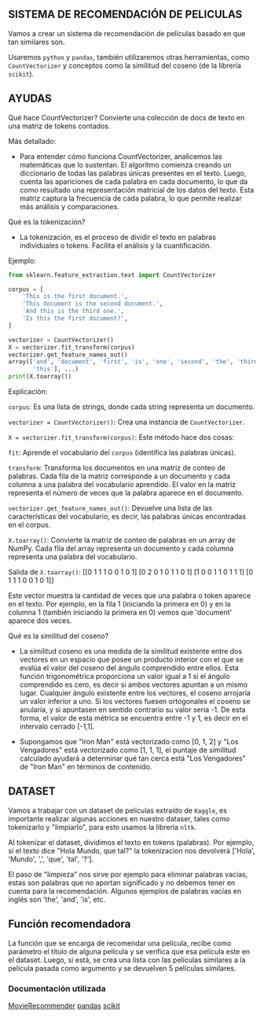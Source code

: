 ## SISTEMA DE RECOMENDACIÓN DE PELICULAS

Vamos a crear un sistema de recomendación de películas basado en que tan similares son.

Usaremos `python` y `pandas`, también utilizaremos otras herramientas, como `CountVectorizer` y conceptos como la similitud del coseno (de la librería `scikit`).

## AYUDAS

Qué hace CountVectorizer? Convierte una colección de docs de texto en una matriz de tokens contados.

Más detallado: 

* Para entender cómo funciona CountVectorizer, analicemos las matemáticas que lo sustentan. El algoritmo comienza creando un diccionario de todas las palabras únicas presentes en el texto. Luego, cuenta las apariciones de cada palabra en cada documento, lo que da como resultado una representación matricial de los datos del texto. Esta matriz captura la frecuencia de cada palabra, lo que permite realizar más análisis y comparaciones.

Qué es la tokenización?
* La tokenización, es el proceso de dividir el texto en palabras individuales o tokens. Facilita el análisis y la cuantificación.

Ejemplo:
```python
from sklearn.feature_extraction.text import CountVectorizer

corpus = [
    'This is the first document.',
    'This document is the second document.',
    'And this is the third one.',
    'Is this the first document?',
]

vectorizer = CountVectorizer()
X = vectorizer.fit_transform(corpus)
vectorizer.get_feature_names_out()
array(['and', 'document', 'first', 'is', 'one', 'second', 'the', 'third',
       'this'], ...)
print(X.toarray())
```
Explicación:

`corpus`: Es una lista de strings, donde cada string representa un documento.

`vectorizer = CountVectorizer()`: Crea una instancia de `CountVectorizer`.

`X = vectorizer.fit_transform(corpus)`: Este método hace dos cosas:

`fit`: Aprende el vocabulario del `corpus` (identifica las palabras únicas).

`transform`: Transforma los documentos en una matriz de conteo de palabras. Cada fila de la matriz corresponde a un documento y cada columna a una palabra del vocabulario aprendido. El valor en la matriz representa el número de veces que la palabra aparece en el documento.

`vectorizer.get_feature_names_out()`: Devuelve una lista de las características del vocabulario, es decir, las palabras únicas encontradas en el corpus.

`X.toarray()`: Convierte la matriz de conteo de palabras en un array de NumPy. Cada fila del array representa un documento y cada columna representa una palabra del vocabulario.

Salida de `X.toarray()`:
[[0 1 1 1 0 0 1 0 1]
 [0 2 0 1 0 1 1 0 1]
 [1 0 0 1 1 0 1 1 1]
 [0 1 1 1 0 0 1 0 1]]

Este vector muestra la cantidad de veces que una palabra o token aparece en el texto. Por ejemplo, en la fila 1 (iniciando la primera en 0) y en la columna 1 (también iniciando la primera en 0) vemos que 'document' aparece dos veces.

Qué es la similitud del coseno? 

* La similitud coseno es una medida de la similitud existente entre dos vectores en un espacio que posee un producto interior con el que se evalúa el valor del coseno del ángulo comprendido entre ellos. Esta función trigonométrica proporciona un valor igual a 1 si el ángulo comprendido es cero, es decir si ambos vectores apuntan a un mismo lugar. Cualquier ángulo existente entre los vectores, el coseno arrojaría un valor inferior a uno. Si los vectores fuesen ortogonales el coseno se anularía, y si apuntasen en sentido contrario su valor sería -1. De esta forma, el valor de esta métrica se encuentra entre -1 y 1, es decir en el intervalo cerrado [-1,1].

* Supongamos que "Iron Man" está vectorizado como [0, 1, 2] y "Los Vengadores" está vectorizado como [1, 1, 1], el puntaje de similitud calculado ayudará a determinar qué tan cerca está "Los Vengadores" de "Iron Man" en términos de contenido.

## DATASET

Vamos a trabajar con un dataset de películas extraído de `Kaggle`, es importante realizar algunas acciones en nuestro dataser, tales como tokenizarlo y "limpiarlo", para esto usamos la librería `nltk`.

Al tokenizar el dataset, dividimos el texto en tokens (palabras). Por ejemplo, si el texto dice "Hola Mundo, que tal?" la tokenizacion nos devolverá ['Hola', 'Mundo', ',', 'que', 'tal', '?'].

El paso de "limpieza" nos sirve por ejemplo para eliminar palabras vacías, estas son palabras que no aportan significado y no debemos tener en cuenta para la recomendación. Algunos ejemplos de palabras vacías en inglés son 'the', 'and', 'is', etc.

## Función recomendadora 

La función que se encarga de recomendar una película, recibe como parámetro el título de alguna película y se verifica que esa película este en el dataset. Luego, si está, se crea una lista con las películas similares a la película pasada como argumento y se devuelven 5 películas similares.


### Documentación utilizada
[MovieRecommender](https://www.freecodecamp.org/news/build-a-movie-recommendation-system-with-python/#importance-of-machine-learning-in-movie-recommendations)
[pandas](https://pandas.pydata.org/docs/getting_started/index.html)
[scikit](https://scikit-learn.org/stable/user_guide.html)





